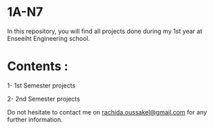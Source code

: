 # 1A-N7 

In this repository, you will find all projects done during my 1st year at Enseeiht Engineering school.

# Contents : 

  1- 1st Semester projects
   
  2- 2nd Semester projects
  
  
  
Do not hesitate to contact me on rachida.oussakel@gmail.com for any further information.  
  
